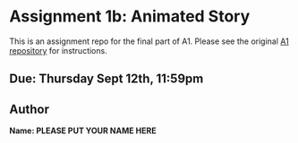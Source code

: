 # Assignment 1b: Animated Story

This is an assignment repo for the final part of A1.  Please see the original [A1 repository](https://github.com/cs3451/f19-a1) for instructions.

## Due: Thursday Sept 12th, 11:59pm

## Author

**Name:  PLEASE PUT YOUR NAME HERE**
